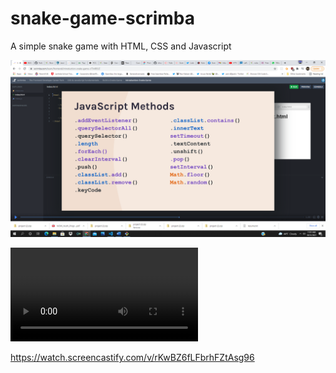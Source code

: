 # snake-game-scrimba

A simple snake game with HTML, CSS and Javascript

![Javascript methods learnt](/images/Screenshot.png)

![snake game video](/snakegame.mp4)

https://watch.screencastify.com/v/rKwBZ6fLFbrhFZtAsg96
